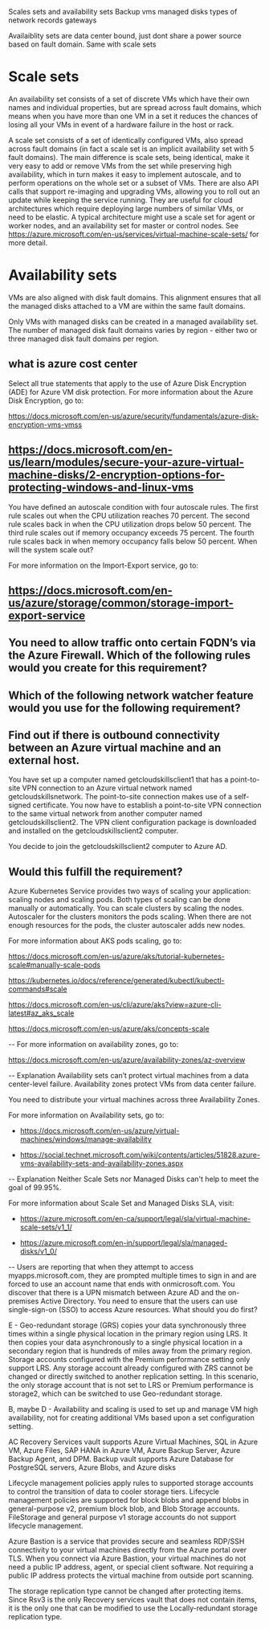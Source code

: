 Scales sets and availability sets
Backup vms
managed disks
types of network records
gateways

Availaiblity sets are data center bound, just dont share a power source based on fault domain. 
Same with scale sets

# Scale sets
An availability set consists of a set of discrete VMs which have their own names and individual properties, but are spread across fault domains, which means when you have more than one VM in a set it reduces the chances of losing all your VMs in event of a hardware failure in the host or rack.

A scale set consists of a set of identically configured VMs, also spread across fault domains (in fact a scale set is an implicit availability set with 5 fault domains). The main difference is scale sets, being identical, make it very easy to add or remove VMs from the set while preserving high availability, which in turn makes it easy to implement autoscale, and to perform operations on the whole set or a subset of VMs. There are also API calls that support re-imaging and upgrading VMs, allowing you to roll out an update while keeping the service running. They are useful for cloud architectures which require deploying large numbers of similar VMs, or need to be elastic. A typical architecture might use a scale set for agent or worker nodes, and an availability set for master or control nodes. See https://azure.microsoft.com/en-us/services/virtual-machine-scale-sets/ for more detail.

# Availability sets
VMs are also aligned with disk fault domains. This alignment ensures that all the managed disks attached to a VM are within the same fault domains.

Only VMs with managed disks can be created in a managed availability set. The number of managed disk fault domains varies by region - either two or three managed disk fault domains per region.

what is azure cost center
--
Select all true statements that apply to the use of Azure Disk Encryption (ADE) for Azure VM disk protection.
For more information about the Azure Disk Encryption, go to:

https://docs.microsoft.com/en-us/azure/security/fundamentals/azure-disk-encryption-vms-vmss

https://docs.microsoft.com/en-us/learn/modules/secure-your-azure-virtual-machine-disks/2-encryption-options-for-protecting-windows-and-linux-vms
--
You have defined an autoscale condition with four autoscale rules. The first rule scales out when the CPU utilization reaches 70 percent. The second rule scales back in when the CPU utilization drops below 50 percent. The third rule scales out if memory occupancy exceeds 75 percent. The fourth rule scales back in when memory occupancy falls below 50 percent. When will the system scale out?

For more information on the Import-Export service, go to:

https://docs.microsoft.com/en-us/azure/storage/common/storage-import-export-service
--
You need to allow traffic onto certain FQDN’s via the Azure Firewall. Which of the following rules would you create for this requirement?
--
Which of the following network watcher feature would you use for the following requirement?
--
Find out if there is outbound connectivity between an Azure virtual machine and an external host.
--
You have set up a computer named getcloudskillsclient1 that has a point-to-site VPN connection to an Azure virtual network named getcloudskillsnetwork. The point-to-site connection makes use of a self-signed certificate. You now have to establish a point-to-site VPN connection to the same virtual network from another computer named getcloudskillsclient2. The VPN client configuration package is downloaded and installed on the getcloudskillsclient2 computer.

You decide to join the getcloudskillsclient2 computer to Azure AD.

Would this fulfill the requirement?
--
Azure Kubernetes Service provides two ways of scaling your application: scaling nodes and scaling pods. Both types of scaling can be done manually or automatically. You can scale clusters by scaling the nodes. Autoscaler for the clusters monitors the pods scaling. When there are not enough resources for the pods, the cluster autoscaler adds new nodes.

For more information about AKS pods scaling, go to:

https://docs.microsoft.com/en-us/azure/aks/tutorial-kubernetes-scale#manually-scale-pods

https://kubernetes.io/docs/reference/generated/kubectl/kubectl-commands#scale

https://docs.microsoft.com/en-us/cli/azure/aks?view=azure-cli-latest#az_aks_scale

https://docs.microsoft.com/en-us/azure/aks/concepts-scale

--
For more information on availability zones, go to:

https://docs.microsoft.com/en-us/azure/availability-zones/az-overview

--
Explanation
Availability sets can’t protect virtual machines from a data center-level failure. Availability zones protect VMs from data center failure.

You need to distribute your virtual machines across three Availability Zones.

For more information on Availability sets, go to:

- https://docs.microsoft.com/en-us/azure/virtual-machines/windows/manage-availability

- https://social.technet.microsoft.com/wiki/contents/articles/51828.azure-vms-availability-sets-and-availability-zones.aspx

--
Explanation
Neither Scale Sets nor Managed Disks can't help to meet the goal of 99.95%.

For more information about Scale Set and Managed Disks SLA, visit:

- https://azure.microsoft.com/en-ca/support/legal/sla/virtual-machine-scale-sets/v1_1/

- https://azure.microsoft.com/en-in/support/legal/sla/managed-disks/v1_0/

--
Users are reporting that when they attempt to access myapps.microsoft.com, they are prompted multiple times to sign in and are forced to use an account name that ends with onmicrosoft.com. You discover that there is a UPN mismatch between Azure AD and the on-premises Active Directory. You need to ensure that the users can use single-sign-on (SSO) to access Azure resources. What should you do first?


E - Geo-redundant storage (GRS) copies your data synchronously three times within a
single physical location in the primary region using LRS. It then copies your data
asynchronously to a single physical location in a secondary region that is hundreds
of miles away from the primary region. Storage accounts configured with the
Premium performance setting only support LRS. Any storage account already
configured with ZRS cannot be changed or directly switched to another replication
setting. In this scenario, the only storage account that is not set to LRS or Premium
performance is storage2, which can be switched to use Geo-redundant storage.

B, maybe D  - Availability and scaling is used to set up and manage VM high availability, not for
creating additional VMs based upon a set configuration setting.

AC Recovery Services vault supports Azure Virtual Machines, SQL in Azure VM, Azure
Files, SAP HANA in Azure VM, Azure Backup Server, Azure Backup Agent, and DPM.
Backup vault supports Azure Database for PostgreSQL servers, Azure Blobs, and
Azure disks



Lifecycle management policies apply rules to supported storage accounts to control
the transition of data to cooler storage tiers. Lifecycle management policies are
supported for block blobs and append blobs in general-purpose v2, premium block
blob, and Blob Storage accounts. FileStorage and general purpose v1 storage
accounts do not support lifecycle management.

Azure Bastion is a service that provides secure and seamless RDP/SSH connectivity
to your virtual machines directly from the Azure portal over TLS. When you connect
via Azure Bastion, your virtual machines do not need a public IP address, agent, or
special client software. Not requiring a public IP address protects the virtual
machine from outside port scanning.

The storage replication type cannot be changed after protecting items. Since Rsv3 is
the only Recovery services vault that does not contain items, it is the only one that
can be modified to use the Locally-redundant storage replication type.